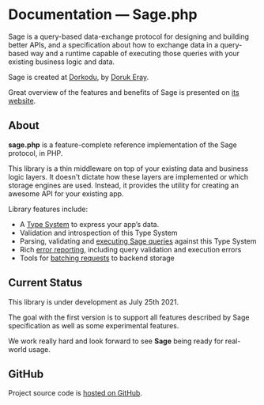 # Documentation — Sage.php

Sage is a query-based data-exchange protocol for designing and building better APIs, and a specification about how to exchange data in a query-based way and a runtime capable of executing those queries with your existing business logic and data.

Sage is created at [Dorkodu](https://dorkodu.com), by [Doruk Eray](https://doruk.dorkodu.com).

Great overview of the features and benefits of Sage is presented on [its website](http://libre.dorkodu.com/sage).


## About

**sage.php** is a feature-complete reference implementation of the Sage protocol, in PHP. 

This library is a thin middleware on top of your existing data and business logic layers. It doesn't dictate how these layers are implemented or which storage engines are used. Instead, it provides the utility for creating an awesome API for your existing app.

Library features include:

 - A [Type System](type-system/index.md) to express your app’s data.
 - Validation and introspection of this Type System
 - Parsing, validating and [executing Sage queries](executing-queries.md) against this Type System
 - Rich [error reporting](error-handling.md), including query validation and execution errors
 - Tools for [batching requests](data-fetching.md#solving-n1-problem) to backend storage

## Current Status
This library is under development as July 25th 2021.

The goal with the first version is to support all features described by Sage specification as well as some experimental features.

We work really hard and look forward to see **Sage** being ready for real-world usage. 

## GitHub
Project source code is [hosted on GitHub](https://github.com/dorkodu/sage.php).
